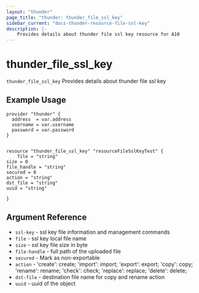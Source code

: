 ```yaml
---
layout: "thunder"
page_title: "thunder: thunder_file_ssl_key"
sidebar_current: "docs-thunder-resource-file-ssl-key"
description: |-
    Provides details about thunder file ssl key resource for A10
---
```


# thunder\_file\_ssl\_key

`thunder_file_ssl_key` Provides details about thunder file ssl key
## Example Usage


```hcl
provider "thunder" {
  address  = var.address
  username = var.username
  password = var.password
}


resource "thunder_file_ssl_key" "resourceFileSslKeyTest" {
	file = "string"
size = 0
file_handle = "string"
secured = 0
action = "string"
dst_file = "string"
uuid = "string"
 
}

```

## Argument Reference

* `ssl-key` - ssl key file information and management commands
* `file` - ssl key local file name
* `size` - ssl key file size in byte
* `file-handle` - full path of the uploaded file
* `secured` - Mark as non-exportable
* `action` - 'create': create; 'import': import; 'export': export; 'copy': copy; 'rename': rename; 'check': check; 'replace': replace; 'delete': delete;
* `dst-file` - destination file name for copy and rename action
* `uuid` - uuid of the object


